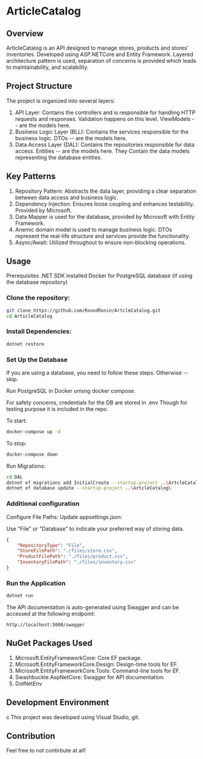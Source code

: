 # ArticleCatalog
## Overview
ArticleCatalog is an API designed to manage stores, products and stores' inventories. Developed using ASP.NETCore and Entity Framework. Layered architecture pattern is used, separation of concerns is provided which leads to maintainability, and scalability.

## Project Structure
The project is organized into several layers:

1. API Layer: Contains the controllers and is responsible for handling HTTP requests and responses. Validation happens on this level. ViewModels -- are the models here.
2. Business Logic Layer (BLL): Contains the services responsible for the business logic. DTOs -- are the models here.
3. Data Access Layer (DAL): Contains the repositories responsible for data access. Entities -- are the models here. They Contain the data models representing the database entities.

## Key Patterns
1. Repository Pattern: Abstracts the data layer, providing a clear separation between data access and business logic.
2. Dependency Injection: Ensures loose coupling and enhances testability. Provided by Microsoft.
3. Data Mapper is used for the database, provided by Microsoft with Entity Framework.
4. Anemic domain model is used to manage business logic. DTOs represent the real-life structure and services provide the functionality.
5. Async/Await: Utilized throughout to ensure non-blocking operations.


## Usage
Prerequisites
.NET SDK installed
Docker for PostgreSQL database (if using the database repository)

### Clone the repository:
```sh
git clone https://github.com/RoundRonin/ArtcleCatalog.git
cd ArticleCatalog
```

### Install Dependencies:
```sh
dotnet restore
```


### Set Up the Database
If you are using a database, you need to follow these steps. Otherwise -- skip.

Run PostgreSQL in Docker unisng docker compose.

For safety concerns, credentials for the DB are stored in .env
Though for testing purpose it is included in the repo.

To start:
```sh
docker-compose up -d
```

To stop:
```sh
docker-compose down
```

Run Migrations:
```sh
cd DAL
dotnet ef migrations add InitialCreate --startup-project ..\ArtcleCatalog\
dotnet ef database update --startup-project ..\ArtcleCatalog\
```
### Additional configuration
Configure File Paths: Update appsettings.json:

Use "File" or "Database" to indicate your preferred way of storing data.
```json
{
    "RepositoryType": "File",
    "StoreFilePath": "./files/store.csv",
    "ProductFilePath": "./files/product.csv",
    "InventoryFilePath": "./files/inventory.csv"
}
```

### Run the Application
```sh
dotnet run
```

The API documentation is auto-generated using Swagger and can be accessed at the following endpoint:
```
http://localhost:5000/swagger
```
## NuGet Packages Used
1. Microsoft.EntityFrameworkCore: Core EF package.
2. Microsoft.EntityFrameworkCore.Design: Design-time tools for EF.
3. Microsoft.EntityFrameworkCore.Tools: Command-line tools for EF.
4. Swashbuckle.AspNetCore: Swagger for API documentation.
5. DotNetEnv

## Development Environment
c
This project was developed using Visual Studio, git.

## Contribution
Feel free to not contirbute at all!
